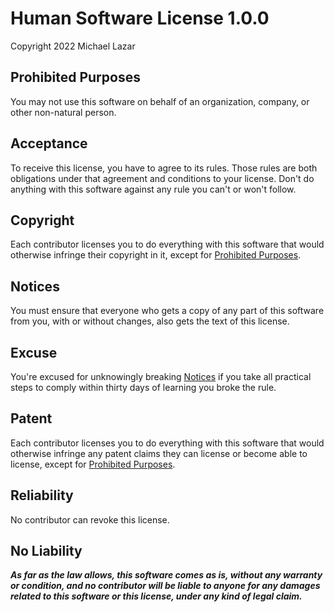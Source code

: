 # Human Software License 1.0.0

Copyright 2022 Michael Lazar

## Prohibited Purposes

You may not use this software on behalf of an organization, company,
or other non-natural person.

## Acceptance

To receive this license, you have to agree to its rules. Those rules
are both obligations under that agreement and
conditions to your license. Don't do anything with this software
against any rule you can't or won't follow.

## Copyright

Each contributor licenses you to do everything with this software that
would otherwise infringe their copyright in it,
except for [Prohibited Purposes](#prohibited-purposes).

## Notices

You must ensure that everyone who gets a copy of any part of this
software from you, with or without changes, also gets
the text of this license.

## Excuse

You're excused for unknowingly breaking [Notices](#notices) if you
take all practical steps to comply within thirty days
of learning you broke the rule.

## Patent

Each contributor licenses you to do everything with this software that
would otherwise infringe any patent claims they
can license or become able to license, except
for [Prohibited Purposes](#prohibited-purposes).

## Reliability

No contributor can revoke this license.

## No Liability

***As far as the law allows, this software comes as is, without any
warranty or condition, and no contributor will be
liable to anyone for any damages related to this software or this
license, under any kind of legal claim.***
